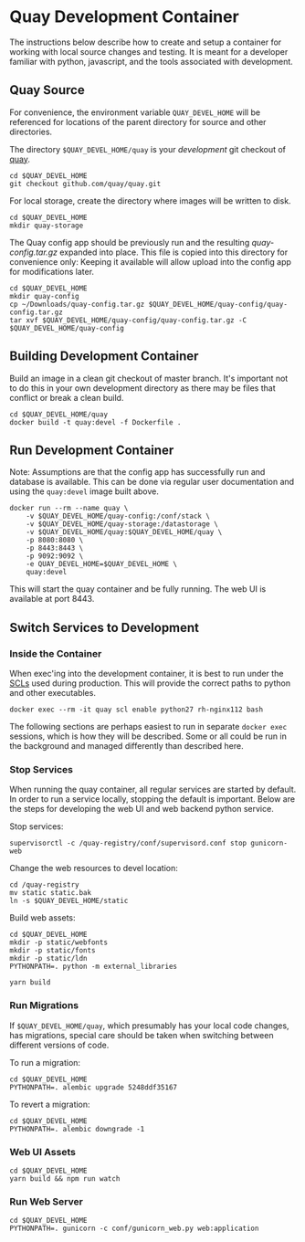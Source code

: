 # Quay Development Container

The instructions below describe how to create and setup a container for working with local source changes and testing. It is meant for a developer familiar with python, javascript, and the tools associated with development.

## Quay Source

For convenience, the environment variable `QUAY_DEVEL_HOME` will be referenced for locations of the parent directory for source and other directories.

The directory `$QUAY_DEVEL_HOME/quay` is your _development_ git checkout of [quay](https://github.com/quay/quay).
```
cd $QUAY_DEVEL_HOME
git checkout github.com/quay/quay.git
```

For local storage, create the directory where images will be written to disk.
```
cd $QUAY_DEVEL_HOME
mkdir quay-storage
```

The Quay config app should be previously run and the resulting _quay-config.tar.gz_ expanded into place. This file is copied into this directory for convenience only: Keeping it available will allow upload into the config app for modifications later.
```
cd $QUAY_DEVEL_HOME
mkdir quay-config
cp ~/Downloads/quay-config.tar.gz $QUAY_DEVEL_HOME/quay-config/quay-config.tar.gz
tar xvf $QUAY_DEVEL_HOME/quay-config/quay-config.tar.gz -C $QUAY_DEVEL_HOME/quay-config
```

## Building Development Container

Build an image in a clean git checkout of master branch. It's important not to do this in your own development directory as there may be files that conflict or break a clean build.
```
cd $QUAY_DEVEL_HOME/quay
docker build -t quay:devel -f Dockerfile .
```

## Run Development Container

Note: Assumptions are that the config app has successfully run and database is available. This can be done via regular user documentation and using the `quay:devel` image built above.

```
docker run --rm --name quay \
    -v $QUAY_DEVEL_HOME/quay-config:/conf/stack \
    -v $QUAY_DEVEL_HOME/quay-storage:/datastorage \
    -v $QUAY_DEVEL_HOME/quay:$QUAY_DEVEL_HOME/quay \
    -p 8080:8080 \
    -p 8443:8443 \
    -p 9092:9092 \
    -e QUAY_DEVEL_HOME=$QUAY_DEVEL_HOME \
    quay:devel
```

This will start the quay container and be fully running. The web UI is available at port 8443.

## Switch Services to Development

### Inside the Container

When exec'ing into the development container, it is best to run under the [SCLs](https://www.softwarecollections.org) used during production. This will provide the correct paths to python and other executables.

```
docker exec --rm -it quay scl enable python27 rh-nginx112 bash
```

The following sections are perhaps easiest to run in separate `docker exec` sessions, which is how they will be described. Some or all could be run in the background and managed differently than described here.

### Stop Services

When running the quay container, all regular services are started by default. In order to run a service locally, stopping the default is important. Below are the steps for developing the web UI and web backend python service.

Stop services:
```
supervisorctl -c /quay-registry/conf/supervisord.conf stop gunicorn-web
```

Change the web resources to devel location:
```
cd /quay-registry
mv static static.bak
ln -s $QUAY_DEVEL_HOME/static
```

Build web assets:
```
cd $QUAY_DEVEL_HOME
mkdir -p static/webfonts
mkdir -p static/fonts
mkdir -p static/ldn
PYTHONPATH=. python -m external_libraries

yarn build
```

### Run Migrations

If `$QUAY_DEVEL_HOME/quay`, which presumably has your local code changes, has migrations, special care should be taken when switching between different versions of code.

To run a migration:
```
cd $QUAY_DEVEL_HOME
PYTHONPATH=. alembic upgrade 5248ddf35167
```

To revert a migration:
```
cd $QUAY_DEVEL_HOME
PYTHONPATH=. alembic downgrade -1
```

### Web UI Assets

```
cd $QUAY_DEVEL_HOME
yarn build && npm run watch
```

### Run Web Server
```
cd $QUAY_DEVEL_HOME
PYTHONPATH=. gunicorn -c conf/gunicorn_web.py web:application
```
